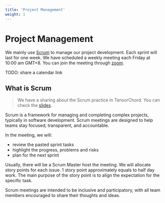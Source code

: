 ```yaml
---
title: 'Project Management'
weight: 1
---
```


# Project Management

We mainly use [Scrum](https://www.atlassian.com/agile/scrum) to manage our project development. Each sprint will last for one week. We have scheduled a weekly meeting each Friday at 10:00 am GMT+8. You can join the meeting through [zoom](https://zoom.us/j/95397421635?pwd=OVBTbzdNL1g2akp6cXFqV0lIT1Fidz09).

TODO: share a calendar link

## What is Scrum

> We have a sharing about the Scrum practice in TensorChord. You can check the [slides](https://docs.google.com/presentation/d/1LH6tWyXuROv5qTg7NwtCv5RMiz-lU9mUMV_VZDCTUsU/edit?usp=sharing).

Scrum is a framework for managing and completing complex projects, typically in software development. Scrum meetings are designed to help teams stay focused, transparent, and accountable.

In the meeting, we will:

- review the pasted sprint tasks
- highlight the progress, problems and risks
- plan for the next sprint

Usually, there will be a Scrum Master host the meeting. We will allocate story points for each issue. 1 story point approximately equals to half day work. The main purpose of the story point is to align the expectation for the specific task.

Scrum meetings are intended to be inclusive and participatory, with all team members encouraged to share their thoughts and ideas.
